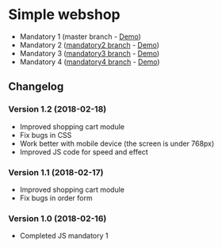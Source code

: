 # Simple webshop
* Mandatory 1 (master branch - [Demo](https://nguyenkhois.github.io/js-mandatory-web-shop/views/))
* Mandatory 2 ([mandatory2 branch](https://github.com/nguyenkhois/js-mandatory-web-shop/tree/mandatory2) - [Demo](demo/mandatory2/views/products.html))
* Mandatory 3 ([mandatory3 branch](https://github.com/nguyenkhois/js-mandatory-web-shop/tree/mandatory3) - [Demo](demo/mandatory3/views/products.html))
* Mandatory 4 ([mandatory4 branch](https://github.com/nguyenkhois/js-mandatory-web-shop/tree/mandatory4) - [Demo](demo/mandatory4/views/products.html))

## Changelog
### Version 1.2 (2018-02-18)
* Improved shopping cart module
* Fix bugs in CSS
* Work better with mobile device (the screen is under 768px)
* Improved JS code for speed and effect

### Version 1.1 (2018-02-17)
* Improved shopping cart module
* Fix bugs in order form

### Version 1.0 (2018-02-16)
* Completed JS mandatory 1